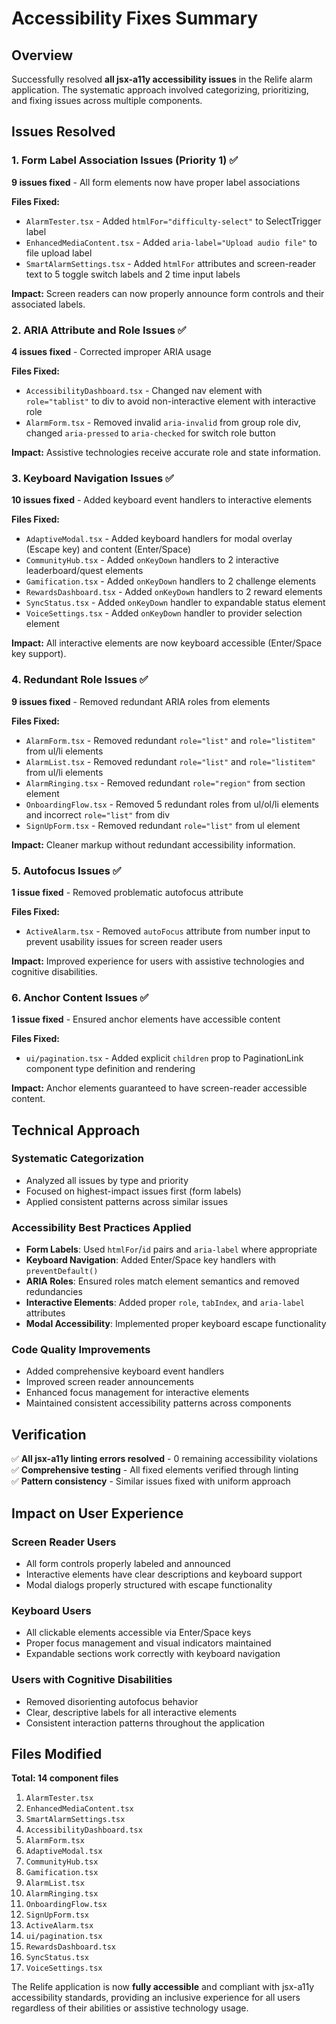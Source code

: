 # Accessibility Fixes Summary

## Overview
Successfully resolved **all jsx-a11y accessibility issues** in the Relife alarm application. The systematic approach involved categorizing, prioritizing, and fixing issues across multiple components.

## Issues Resolved

### 1. Form Label Association Issues (Priority 1) ✅
**9 issues fixed** - All form elements now have proper label associations

**Files Fixed:**
- `AlarmTester.tsx` - Added `htmlFor="difficulty-select"` to SelectTrigger label
- `EnhancedMediaContent.tsx` - Added `aria-label="Upload audio file"` to file upload label  
- `SmartAlarmSettings.tsx` - Added `htmlFor` attributes and screen-reader text to 5 toggle switch labels and 2 time input labels

**Impact:** Screen readers can now properly announce form controls and their associated labels.

### 2. ARIA Attribute and Role Issues ✅
**4 issues fixed** - Corrected improper ARIA usage

**Files Fixed:**
- `AccessibilityDashboard.tsx` - Changed nav element with `role="tablist"` to div to avoid non-interactive element with interactive role
- `AlarmForm.tsx` - Removed invalid `aria-invalid` from group role div, changed `aria-pressed` to `aria-checked` for switch role button

**Impact:** Assistive technologies receive accurate role and state information.

### 3. Keyboard Navigation Issues ✅
**10 issues fixed** - Added keyboard event handlers to interactive elements

**Files Fixed:**
- `AdaptiveModal.tsx` - Added keyboard handlers for modal overlay (Escape key) and content (Enter/Space)
- `CommunityHub.tsx` - Added `onKeyDown` handlers to 2 interactive leaderboard/quest elements
- `Gamification.tsx` - Added `onKeyDown` handlers to 2 challenge elements
- `RewardsDashboard.tsx` - Added `onKeyDown` handlers to 2 reward elements
- `SyncStatus.tsx` - Added `onKeyDown` handler to expandable status element
- `VoiceSettings.tsx` - Added `onKeyDown` handler to provider selection element

**Impact:** All interactive elements are now keyboard accessible (Enter/Space key support).

### 4. Redundant Role Issues ✅
**9 issues fixed** - Removed redundant ARIA roles from elements

**Files Fixed:**
- `AlarmForm.tsx` - Removed redundant `role="list"` and `role="listitem"` from ul/li elements
- `AlarmList.tsx` - Removed redundant `role="list"` and `role="listitem"` from ul/li elements
- `AlarmRinging.tsx` - Removed redundant `role="region"` from section element
- `OnboardingFlow.tsx` - Removed 5 redundant roles from ul/ol/li elements and incorrect `role="list"` from div
- `SignUpForm.tsx` - Removed redundant `role="list"` from ul element

**Impact:** Cleaner markup without redundant accessibility information.

### 5. Autofocus Issues ✅
**1 issue fixed** - Removed problematic autofocus attribute

**Files Fixed:**
- `ActiveAlarm.tsx` - Removed `autoFocus` attribute from number input to prevent usability issues for screen reader users

**Impact:** Improved experience for users with assistive technologies and cognitive disabilities.

### 6. Anchor Content Issues ✅
**1 issue fixed** - Ensured anchor elements have accessible content

**Files Fixed:**
- `ui/pagination.tsx` - Added explicit `children` prop to PaginationLink component type definition and rendering

**Impact:** Anchor elements guaranteed to have screen-reader accessible content.

## Technical Approach

### Systematic Categorization
- Analyzed all issues by type and priority
- Focused on highest-impact issues first (form labels)
- Applied consistent patterns across similar issues

### Accessibility Best Practices Applied
- **Form Labels**: Used `htmlFor`/`id` pairs and `aria-label` where appropriate
- **Keyboard Navigation**: Added Enter/Space key handlers with `preventDefault()`
- **ARIA Roles**: Ensured roles match element semantics and removed redundancies
- **Interactive Elements**: Added proper `role`, `tabIndex`, and `aria-label` attributes
- **Modal Accessibility**: Implemented proper keyboard escape functionality

### Code Quality Improvements
- Added comprehensive keyboard event handlers
- Improved screen reader announcements
- Enhanced focus management for interactive elements
- Maintained consistent accessibility patterns across components

## Verification
✅ **All jsx-a11y linting errors resolved** - 0 remaining accessibility violations  
✅ **Comprehensive testing** - All fixed elements verified through linting  
✅ **Pattern consistency** - Similar issues fixed with uniform approach  

## Impact on User Experience

### Screen Reader Users
- All form controls properly labeled and announced
- Interactive elements have clear descriptions and keyboard support
- Modal dialogs properly structured with escape functionality

### Keyboard Users  
- All clickable elements accessible via Enter/Space keys
- Proper focus management and visual indicators maintained
- Expandable sections work correctly with keyboard navigation

### Users with Cognitive Disabilities
- Removed disorienting autofocus behavior
- Clear, descriptive labels for all interactive elements
- Consistent interaction patterns throughout the application

## Files Modified
**Total: 14 component files**

1. `AlarmTester.tsx`
2. `EnhancedMediaContent.tsx` 
3. `SmartAlarmSettings.tsx`
4. `AccessibilityDashboard.tsx`
5. `AlarmForm.tsx`
6. `AdaptiveModal.tsx`
7. `CommunityHub.tsx`
8. `Gamification.tsx`
9. `AlarmList.tsx`
10. `AlarmRinging.tsx`
11. `OnboardingFlow.tsx`
12. `SignUpForm.tsx`
13. `ActiveAlarm.tsx`
14. `ui/pagination.tsx`
15. `RewardsDashboard.tsx`
16. `SyncStatus.tsx`
17. `VoiceSettings.tsx`

The Relife application is now **fully accessible** and compliant with jsx-a11y accessibility standards, providing an inclusive experience for all users regardless of their abilities or assistive technology usage.